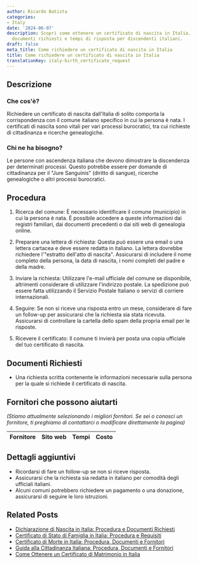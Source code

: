 ```yaml
---
author: Ricardo Batista
categories:
- Italy
date: '2024-06-07'
description: Scopri come ottenere un certificato di nascita in Italia. Procedura dettagliata,
  documenti richiesti e tempi di risposta per discendenti italiani.
draft: false
meta_title: Come richiedere un certificato di nascita in Italia
title: Come richiedere un certificato di nascita in Italia
translationKey: italy-birth_certificate_request
---
```



## Descrizione
### Che cos'è?
Richiedere un certificato di nascita dall'Italia di solito comporta la corrispondenza con il comune italiano specifico in cui la persona è nata. I certificati di nascita sono vitali per vari processi burocratici, tra cui richieste di cittadinanza e ricerche genealogiche.

### Chi ne ha bisogno?
Le persone con ascendenza italiana che devono dimostrare la discendenza per determinati processi. Questo potrebbe essere per domande di cittadinanza per il "Jure Sanguinis" (diritto di sangue), ricerche genealogiche o altri processi burocratici.

## Procedura

1. Ricerca del comune: È necessario identificare il comune (municipio) in cui la persona è nata. È possibile accedere a queste informazioni dai registri familiari, dai documenti precedenti o dai siti web di genealogia online.

2. Preparare una lettera di richiesta: Questa può essere una email o una lettera cartacea e deve essere redatta in italiano. La lettera dovrebbe richiedere l'"estratto dell'atto di nascita". Assicurarsi di includere il nome completo della persona, la data di nascita, i nomi completi del padre e della madre.

3. Inviare la richiesta: Utilizzare l'e-mail ufficiale del comune se disponibile, altrimenti considerare di utilizzare l'indirizzo postale. La spedizione può essere fatta utilizzando il Servizio Postale Italiano o servizi di corriere internazionali.

4. Seguire: Se non si riceve una risposta entro un mese, considerare di fare un follow-up per assicurarsi che la richiesta sia stata ricevuta. Assicurarsi di controllare la cartella dello spam della propria email per le risposte.

5. Ricevere il certificato: Il comune ti invierà per posta una copia ufficiale del tuo certificato di nascita.

## Documenti Richiesti

- Una richiesta scritta contenente le informazioni necessarie sulla persona per la quale si richiede il certificato di nascita.

## Fornitori che possono aiutarti

_(Stiamo attualmente selezionando i migliori fornitori. Se sei o conosci un fornitore, ti preghiamo di contattarci o modificare direttamente la pagina)_

| Fornitore       |     Sito web    |     Tempi        |       Costo      |
| :-------------: | :-------------: |  :-------------: | :-------------: |

## Dettagli aggiuntivi

- Ricordarsi di fare un follow-up se non si riceve risposta.
- Assicurarsi che la richiesta sia redatta in italiano per comodità degli ufficiali italiani.
- Alcuni comuni potrebbero richiedere un pagamento o una donazione, assicurarsi di seguire le loro istruzioni.
## Related Posts

- [Dichiarazione di Nascita in Italia: Procedura e Documenti Richiesti](https://tramitit.com/it/guides/italy/denuncia_di_nascita/)
- [Certificato di Stato di Famiglia in Italia: Procedura e Requisiti](https://tramitit.com/it/guides/italy/richiesta_certificato_di_stato_di_famiglia/)
- [Certificato di Morte in Italia: Procedura, Documenti e Fornitori](https://tramitit.com/it/guides/italy/richiesta_certificato_di_morte/)
- [Guida alla Cittadinanza Italiana: Procedura, Documenti e Fornitori](https://tramitit.com/it/guides/italy/richiesta_di_cittadinanza_italiana/)
- [Come Ottenere un Certificato di Matrimonio in Italia](https://tramitit.com/it/guides/italy/richiesta_certificato_di_matrimonio/)